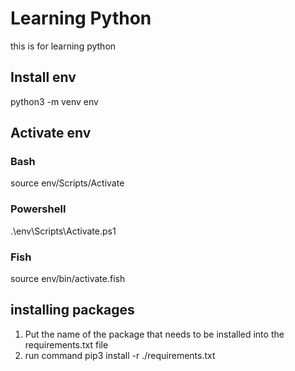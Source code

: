 # Learning Python
this is for learning python

## Install env
python3 -m venv env

## Activate env
### Bash
source env/Scripts/Activate
### Powershell
.\env\Scripts\Activate.ps1
### Fish
source env/bin/activate.fish

## installing packages
1. Put the name of the package that needs to be installed into the requirements.txt file
2. run command pip3 install -r ./requirements.txt
